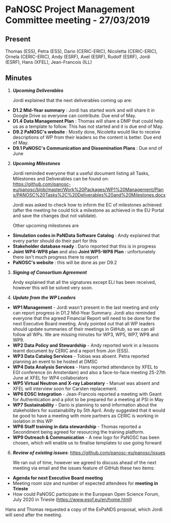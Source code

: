 ﻿PaNOSC Project Management Committee meeting - 27/03/2019
========================================================


Present
------

Thomas (ESS), Petra (ESS), Dario (CERIC-ERIC), Nicoletta (CERIC-ERIC), Ornela (CERIC-ERIC),
Andy (ESRF), Axel (ESRF), Rudolf (ESRF), Jordi (ESRF), Hans (XFEL), Jean-Francois (ILL)


Minutes
------
1. _**Upcoming Deliverables**_

    Jordi explained that the next deliverables coming up are: 
*    **D1.2 Mid-Year summary** : Jordi has started work and will share it in Google Drive so everyone can contribute. Due end of May.
*    **D1.4 Data Management Plan** : Thomas will share a DMP that could help us as a template to follow. This has not started and
it is due end of May.
*    **D9.2 PaNOSC's website** : Mostly done, Nicoletta would like to receive descriptions of WP from their leaders so the content is 
better. Due end of May.
*    **D9.1 PaNOSC's Communication and Dissemination Plans** : Due end of June

2. _**Upcoming Milestones**_

    Jordi reminded everyone that a useful document listing all Tasks, Milestones and Deliverables can be found on:
https://github.com/panosc-eu/panosc/blob/master/Work%20Packages/WP1%20Management/Plans/PANOSC%20Tasks%2C%20Deliverables%20and%20Milestones.docx

    Jordi was asked to check how to inform the EC of milestones achieved (after the meeting he could tick a milestone as achieved
in the EU Portal and save the changes (but not validate).

    Other upcoming milestones are
*    **Simulation codes in PaNData Software Catalog** : Andy explained that every parter should do their part for this
*    **Stakeholder database ready** : Dario reported that this is in progress
*    **Joint WP4-WP8 plan** and also **Joint WP5-WP8 Plan** : unfortunately there isn't much progress there to report
*    **PaNOSC's website** : this will be done as per D9.2


3. _**Signing of Consortium Agreement**_

    Andy explained that all the signatures except ELI has been received, however this will be solved very soon.


4. _**Update from the WP Leaders**_

*    **WP1 Management** - Jordi wasn't present in the last meeting and only can report progress in D1.2 Mid-Year Summary. Jordi
also reminded everyone that the agreed Financial Report will need to be done for the next Executive Board meeting.
Andy pointed out that all WP leaders should update summaries of their meetings in GitHub, so we can all follow all WPs. We are missing minutes for WP3, WP5, WP7, WP8 and WP9.
*    **WP2 Data Policy and Stewardship** - Andy reported work in a lessons learnt document by CERIC and a report from Jon (ESS).
*    **WP3 Data Catalog Services** - Tobias was absent. Petra reported planning an event to be hosted at DMSC
*    **WP4 Data Analysis Services** - Hans reported attendance by XFEL to EGI conference (in Amsterdam) and also a 
face-to-face meeting 25-27th June at XFEL for WP4 collaborators
*    **WP5 Virtual Neutron and X-ray Laboratory** - Manuel was absent and XFEL will interview soon for Carsten replacement.
*    **WP6 EOSC Integration** - Jean-Francois reported  a meeting with Geant for Authentication and a pilot to be prepared
for a meeting at PSI in May
*    **WP7 Sustainability** - Dario is planning to send information about the stakeholders for sustainability by 5th April.
Andy suggested that it would be good to have a meeting with more partners as CERIC is working in isolation in this WP
*    **WP8 Staff training in data stewardship** - Thomas reported a Secondment being agreed for resourcing the training platform.
*    **WP9 Outreach & Communication** - A new logo for PaNOSC has been chosen, which will enable us to finalise templates to use
going forward


6. _**Review of existing issues**_: https://github.com/panosc-eu/panosc/issues

    We ran out of time, however we agreed to discuss ahead of the next meeting via email and the issues feature of GitHub these
    two items:

*   **Agenda for next Executive Board meeting**
*   Meeting room size and number of expected attendees for **meeting in Trieste**
*   How could PaNOSC participate in the European Open Science Forum, July 2020 in Trieste (https://www.esof.eu/en/home.html)
    
   Hans and Thomas requested a copy of the ExPaNDS proposal, which Jordi will send after the meeting.
